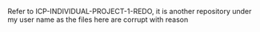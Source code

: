 Refer to ICP-INDIVIDUAL-PROJECT-1-REDO, it is another repository under my user name as the files here are corrupt with reason

